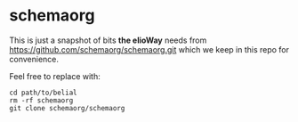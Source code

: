 # schemaorg

This is just a snapshot of bits **the elioWay** needs from <https://github.com/schemaorg/schemaorg.git> which we keep in this repo for convenience.

Feel free to replace with:

```shell
cd path/to/belial
rm -rf schemaorg
git clone schemaorg/schemaorg
```
